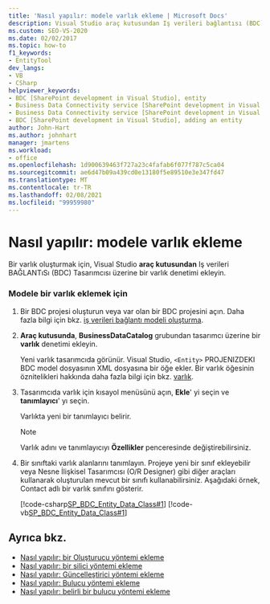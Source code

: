 ```yaml
---
title: 'Nasıl yapılır: modele varlık ekleme | Microsoft Docs'
description: Visual Studio araç kutusundan Iş verileri bağlantısı (BDC) tasarımcısına bir varlık denetimi ekleyerek modele bir varlık ekleyin.
ms.custom: SEO-VS-2020
ms.date: 02/02/2017
ms.topic: how-to
f1_keywords:
- EntityTool
dev_langs:
- VB
- CSharp
helpviewer_keywords:
- BDC [SharePoint development in Visual Studio], entity
- Business Data Connectivity service [SharePoint development in Visual Studio], adding an entity
- Business Data Connectivity service [SharePoint development in Visual Studio], entity
- BDC [SharePoint development in Visual Studio], adding an entity
author: John-Hart
ms.author: johnhart
manager: jmartens
ms.workload:
- office
ms.openlocfilehash: 1d900639463f727a23c4fafab6f077f787c5ca04
ms.sourcegitcommit: ae6d47b09a439cd0e13180f5e89510e3e347fd47
ms.translationtype: MT
ms.contentlocale: tr-TR
ms.lasthandoff: 02/08/2021
ms.locfileid: "99959980"
---
```

# <a name="how-to-add-an-entity-to-a-model"></a>Nasıl yapılır: modele varlık ekleme
  Bir varlık oluşturmak için, Visual Studio **araç kutusundan** Iş verileri BAĞLANTıSı (BDC) Tasarımcısı üzerine bir varlık denetimi ekleyin.

### <a name="to-add-an-entity-to-the-model"></a>Modele bir varlık eklemek için

1. Bir BDC projesi oluşturun veya var olan bir BDC projesini açın. Daha fazla bilgi için bkz. [iş verileri bağlantı modeli oluşturma](../sharepoint/creating-a-business-data-connectivity-model.md).

2. **Araç kutusunda**, **BusinessDataCatalog** grubundan tasarımcı üzerine bir **varlık** denetimi ekleyin.

     Yeni varlık tasarımcıda görünür. Visual Studio, `<Entity>` PROJENIZDEKI BDC model dosyasının XML dosyasına bir öğe ekler. Bir varlık öğesinin öznitelikleri hakkında daha fazla bilgi için bkz. [varlık](/previous-versions/office/developer/sharepoint-2010/ee558325(v=office.14)).

3. Tasarımcıda varlık için kısayol menüsünü açın, **Ekle**' yi seçin ve **tanımlayıcı**' yı seçin.

     Varlıkta yeni bir tanımlayıcı belirir.

    > [!NOTE]
    > Varlık adını ve tanımlayıcıyı **Özellikler** penceresinde değiştirebilirsiniz.

4. Bir sınıftaki varlık alanlarını tanımlayın. Projeye yeni bir sınıf ekleyebilir veya Nesne İlişkisel Tasarımcısı (O/R Designer) gibi diğer araçları kullanarak oluşturulan mevcut bir sınıfı kullanabilirsiniz. Aşağıdaki örnek, Contact adlı bir varlık sınıfını gösterir.

     [!code-csharp[SP_BDC_Entity_Data_Class#1](../sharepoint/codesnippet/CSharp/sp_bdc_entity_data_class/bdcmodel1/contact.cs#1)]
     [!code-vb[SP_BDC_Entity_Data_Class#1](../sharepoint/codesnippet/VisualBasic/sp_bdc_entity_data_class/bdcmodel1/contact.vb#1)]

## <a name="see-also"></a>Ayrıca bkz.
- [Nasıl yapılır: bir Oluşturucu yöntemi ekleme](../sharepoint/how-to-add-a-creator-method.md)
- [Nasıl yapılır: bir silici yöntemi ekleme](../sharepoint/how-to-add-a-deleter-method.md)
- [Nasıl yapılır: Güncelleştirici yöntemi ekleme](../sharepoint/how-to-add-an-updater-method.md)
- [Nasıl yapılır: Bulucu yöntemi ekleme](../sharepoint/how-to-add-a-finder-method.md)
- [Nasıl yapılır: belirli bir bulucu yöntemi ekleme](../sharepoint/how-to-add-a-specific-finder-method.md)
